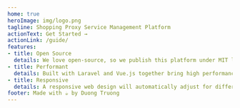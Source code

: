 ```yaml
---
home: true
heroImage: img/logo.png
tagline: Shopping Proxy Service Management Platform
actionText: Get Started →
actionLink: /guide/
features:
- title: Open Source
  details: We love open-source, so we publish this platform under MIT license, and you may use it whatever you want.
- title: Performant
  details: Built with Laravel and Vue.js together bring high performance for your next web application.
- title: Responsive
  details: A responsive web design will automatically adjust for different screen sizes and viewports.
footer: Made with ☕️ by Duong Truong
---
```

